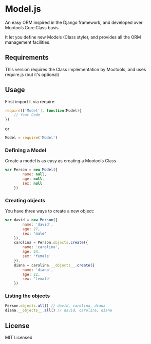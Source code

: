 # Model.js

An easy ORM inspired in the Django framework, and developed over Mootools.Core.Class basis.

It let you define new Models (Class style), and provides all the ORM management facilities.

## Requirements

This version requires the Class implementation by Mootools, and uses require.js (but it's optional)

## Usage

First import it via require:

```javascript
require(['Model'], function(Model){
	// Your Code
})
```

or

```javascript
Model = require('Model')
```

### Defining a Model

Create a model is as easy as creating a Mootools Class

```javascript
var Person = new Model({
		name: null,
		age: null,
		sex: null
	})
```

### Creating objects

You have three ways to create a new object:

```javascript
var david = new Person({
		name: 'david',
		age: 27,
		sex: 'male'
	}),
	carolina = Person.objects.create({
		name: 'carolina',
		age: 24,
		sex: 'female'
	}),
	diana = carolina.__objects__.create({
		name: 'diana',
		age: 22,
		sex: 'female'
	})
```

### Listing the objects

```javascript
Person.objects.all() // david, carolina, diana
diana.__objects__.all() // david, carolina, diana
```

## License

MIT Licensed